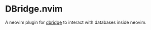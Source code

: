 # DBridge.nvim

A neovim plugin for [dbridge](https://github.com/e3oroush/dbridge) to interact with databases inside neovim.
